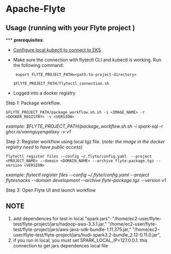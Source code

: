 # Apache-Flyte

## Usage (running with your Flyte project )

*** **prerequisites**: 

- [Configure local kubectl to connect to EKS](https://kerneltalks.com/commands/how-to-configure-kubectl-for-aws-eks/)
- Make sure the connection with flytectl CLI and kubectl is working. Run the following command:
 
   ` export FLYTE_PROJECT_PATH=<path-to-project-directory>`

    `$FLYTE_PROJECT_PATH/flytectl_connection.sh`


- Logged into a docker registry

Step 1: Package workflow.


    $FLYTE_PROJECT_PATH/package_workflow.sh.sh -i <IMAGE_NAME> -r <DOCKER_REGISTRY> -v <VERSION>

_example: $FLYTE_PROJECT_PATH/package_workflow.sh.sh -i spark-sql -r ghcr.io/vannguyengalaxy -v v1_

Step 2: Register workflow using local tgz file. (_note: the image in the docker registry need to have public access_)


    flytectl register files --config ~/.flyte/config.yaml  --project <PROJECT_NAME> --domain <DOMAIN_NAME> --archive flyte-package.tgz --version <VERSION>
    

_example: flytectl register files --config ~/.flyte/config.yaml  --project flytesnacks --domain development --archive flyte-package.tgz --version v1_

Step 3: Open Flyte UI and launch workflow


## NOTE

1. add dependences for test in local
 "spark.jars": "/home/ec2-user/flyte-test/flyte-project/jars/hadoop-aws-3.3.1.jar,"
               "/home/ec2-user/flyte-test/flyte-project/jars/aws-java-sdk-bundle-1.11.375.jar,"
               "/home/ec2-user/flyte-test/flyte-project/jars/hudi-spark3.2-bundle_2.12-0.11.0.jar",
2. if you run in local, you must set SPARK_LOCAL_IP=127.0.0.1. this connection to get jars dependences local file
